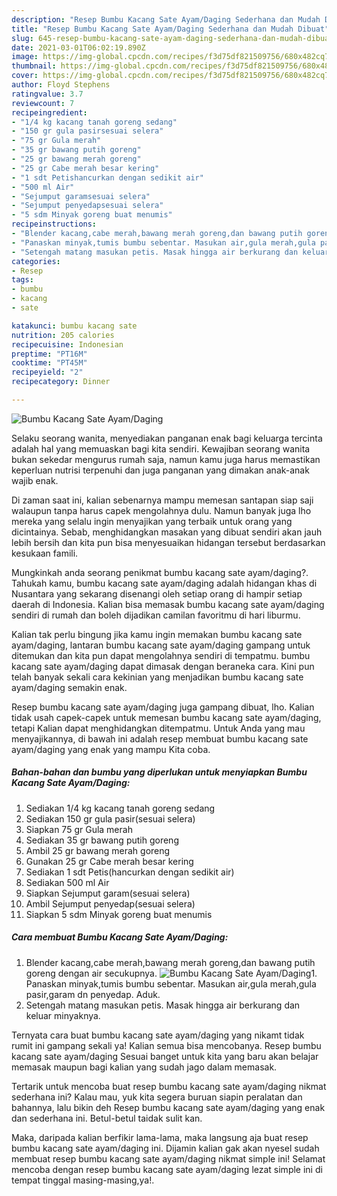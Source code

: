 ```yaml
---
description: "Resep Bumbu Kacang Sate Ayam/Daging Sederhana dan Mudah Dibuat"
title: "Resep Bumbu Kacang Sate Ayam/Daging Sederhana dan Mudah Dibuat"
slug: 645-resep-bumbu-kacang-sate-ayam-daging-sederhana-dan-mudah-dibuat
date: 2021-03-01T06:02:19.890Z
image: https://img-global.cpcdn.com/recipes/f3d75df821509756/680x482cq70/bumbu-kacang-sate-ayamdaging-foto-resep-utama.jpg
thumbnail: https://img-global.cpcdn.com/recipes/f3d75df821509756/680x482cq70/bumbu-kacang-sate-ayamdaging-foto-resep-utama.jpg
cover: https://img-global.cpcdn.com/recipes/f3d75df821509756/680x482cq70/bumbu-kacang-sate-ayamdaging-foto-resep-utama.jpg
author: Floyd Stephens
ratingvalue: 3.7
reviewcount: 7
recipeingredient:
- "1/4 kg kacang tanah goreng sedang"
- "150 gr gula pasirsesuai selera"
- "75 gr Gula merah"
- "35 gr bawang putih goreng"
- "25 gr bawang merah goreng"
- "25 gr Cabe merah besar kering"
- "1 sdt Petishancurkan dengan sedikit air"
- "500 ml Air"
- "Sejumput garamsesuai selera"
- "Sejumput penyedapsesuai selera"
- "5 sdm Minyak goreng buat menumis"
recipeinstructions:
- "Blender kacang,cabe merah,bawang merah goreng,dan bawang putih goreng dengan air secukupnya."
- "Panaskan minyak,tumis bumbu sebentar. Masukan air,gula merah,gula pasir,garam dn penyedap. Aduk."
- "Setengah matang masukan petis. Masak hingga air berkurang dan keluar minyaknya."
categories:
- Resep
tags:
- bumbu
- kacang
- sate

katakunci: bumbu kacang sate 
nutrition: 205 calories
recipecuisine: Indonesian
preptime: "PT16M"
cooktime: "PT45M"
recipeyield: "2"
recipecategory: Dinner

---
```



![Bumbu Kacang Sate Ayam/Daging](https://img-global.cpcdn.com/recipes/f3d75df821509756/680x482cq70/bumbu-kacang-sate-ayamdaging-foto-resep-utama.jpg)

Selaku seorang wanita, menyediakan panganan enak bagi keluarga tercinta adalah hal yang memuaskan bagi kita sendiri. Kewajiban seorang  wanita bukan sekedar mengurus rumah saja, namun kamu juga harus memastikan keperluan nutrisi terpenuhi dan juga panganan yang dimakan anak-anak wajib enak.

Di zaman  saat ini, kalian sebenarnya mampu memesan santapan siap saji walaupun tanpa harus capek mengolahnya dulu. Namun banyak juga lho mereka yang selalu ingin menyajikan yang terbaik untuk orang yang dicintainya. Sebab, menghidangkan masakan yang dibuat sendiri akan jauh lebih bersih dan kita pun bisa menyesuaikan hidangan tersebut berdasarkan kesukaan famili. 



Mungkinkah anda seorang penikmat bumbu kacang sate ayam/daging?. Tahukah kamu, bumbu kacang sate ayam/daging adalah hidangan khas di Nusantara yang sekarang disenangi oleh setiap orang di hampir setiap daerah di Indonesia. Kalian bisa memasak bumbu kacang sate ayam/daging sendiri di rumah dan boleh dijadikan camilan favoritmu di hari liburmu.

Kalian tak perlu bingung jika kamu ingin memakan bumbu kacang sate ayam/daging, lantaran bumbu kacang sate ayam/daging gampang untuk ditemukan dan kita pun dapat mengolahnya sendiri di tempatmu. bumbu kacang sate ayam/daging dapat dimasak dengan beraneka cara. Kini pun telah banyak sekali cara kekinian yang menjadikan bumbu kacang sate ayam/daging semakin enak.

Resep bumbu kacang sate ayam/daging juga gampang dibuat, lho. Kalian tidak usah capek-capek untuk memesan bumbu kacang sate ayam/daging, tetapi Kalian dapat menghidangkan ditempatmu. Untuk Anda yang mau menyajikannya, di bawah ini adalah resep membuat bumbu kacang sate ayam/daging yang enak yang mampu Kita coba.

<!--inarticleads1-->

##### Bahan-bahan dan bumbu yang diperlukan untuk menyiapkan Bumbu Kacang Sate Ayam/Daging:

1. Sediakan 1/4 kg kacang tanah goreng sedang
1. Sediakan 150 gr gula pasir(sesuai selera)
1. Siapkan 75 gr Gula merah
1. Sediakan 35 gr bawang putih goreng
1. Ambil 25 gr bawang merah goreng
1. Gunakan 25 gr Cabe merah besar kering
1. Sediakan 1 sdt Petis(hancurkan dengan sedikit air)
1. Sediakan 500 ml Air
1. Siapkan Sejumput garam(sesuai selera)
1. Ambil Sejumput penyedap(sesuai selera)
1. Siapkan 5 sdm Minyak goreng buat menumis




<!--inarticleads2-->

##### Cara membuat Bumbu Kacang Sate Ayam/Daging:

1. Blender kacang,cabe merah,bawang merah goreng,dan bawang putih goreng dengan air secukupnya.
<img src="https://img-global.cpcdn.com/steps/89711059e912d6f6/160x128cq70/bumbu-kacang-sate-ayamdaging-langkah-memasak-1-foto.jpg" alt="Bumbu Kacang Sate Ayam/Daging">1. Panaskan minyak,tumis bumbu sebentar. Masukan air,gula merah,gula pasir,garam dn penyedap. Aduk.
1. Setengah matang masukan petis. Masak hingga air berkurang dan keluar minyaknya.




Ternyata cara buat bumbu kacang sate ayam/daging yang nikamt tidak rumit ini gampang sekali ya! Kalian semua bisa mencobanya. Resep bumbu kacang sate ayam/daging Sesuai banget untuk kita yang baru akan belajar memasak maupun bagi kalian yang sudah jago dalam memasak.

Tertarik untuk mencoba buat resep bumbu kacang sate ayam/daging nikmat sederhana ini? Kalau mau, yuk kita segera buruan siapin peralatan dan bahannya, lalu bikin deh Resep bumbu kacang sate ayam/daging yang enak dan sederhana ini. Betul-betul taidak sulit kan. 

Maka, daripada kalian berfikir lama-lama, maka langsung aja buat resep bumbu kacang sate ayam/daging ini. Dijamin kalian gak akan nyesel sudah membuat resep bumbu kacang sate ayam/daging nikmat simple ini! Selamat mencoba dengan resep bumbu kacang sate ayam/daging lezat simple ini di tempat tinggal masing-masing,ya!.

